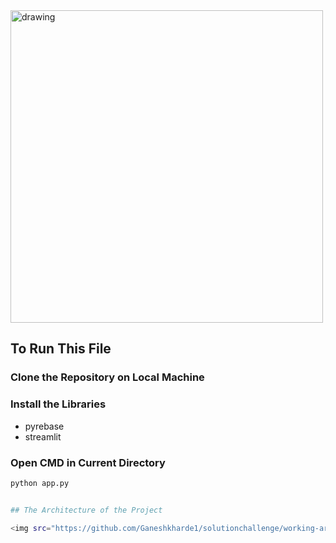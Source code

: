 <img src="https://github.com/Ganeshkharde1/solutionchallenge/assets/97901582/fd9e2658-0e3a-458c-8bf9-5eaa4e2f94ed" alt="drawing" width="500"/>

## To Run This File

### Clone the Repository on Local Machine

### Install the Libraries

- pyrebase
- streamlit

### Open CMD in Current Directory

```bash
python app.py


## The Architecture of the Project

<img src="https://github.com/Ganeshkharde1/solutionchallenge/working-architecture.png" alt="drawing" width="500"/>
